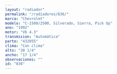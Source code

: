 ```yaml
---
layout: "radiador"
permalink: "/radiadores/836/"
marca: "Chevrolet"
modelo: "C-1500/2500, Silverado, Sierra, Pick Up"
ano: "1992"
motor: "V6 4.3"
transmision: "Automática"
parte: "432055"
clima: "Con clima"
alto: "28 1/4"
ancho: "17 1/4"
observaciones: ""
id: "836"
---
```


